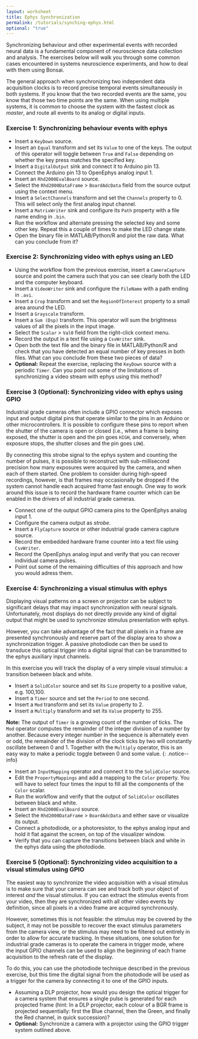 ```yaml
---
layout: worksheet
title: Ephys Synchronization
permalink: /tutorials/synching-ephys.html
optional: "true"
---
```


Synchronizing behaviour and other experimental events with recorded neural data is a fundamental component of neuroscience data collection and analysis. The exercises below will walk you through some common cases encountered in systems neuroscience experiments, and how to deal with them using Bonsai.

The general approach when synchronizing two independent data acquisition clocks is to record precise temporal events simultaneously in both systems. If you know that the two recorded events are the same, you know that those two time points are the same. When using multiple systems, it is common to choose the system with the fastest clock as *master*, and route all events to its analog or digital inputs.

### **Exercise 1:** Synchronizing behaviour events with ephys

* Insert a `KeyDown` source.
* Insert an `Equal` transform and set its `Value` to one of the keys. The output of this operator will toggle between `True` and `False` depending on whether the key press matches the specified key.
* Insert a `DigitalOutput` sink and connect it to Arduino pin 13.
* Connect the Arduino pin 13 to OpenEphys analog input 1.
* Insert an `Rhd2000EvalBoard` source.
* Select the `Rhd2000DataFrame` > `BoardAdcData` field from the source output using the context menu.
* Insert a `SelectChannels` transform and set the `Channels` property to 0. This will select only the first analog input channel.
* Insert a `MatrixWriter` sink and configure its `Path` property with a file name ending in `.bin`.
* Run the workflow and alternate pressing the selected key and some other key. Repeat this a couple of times to make the LED change state.
* Open the binary file in MATLAB/Python/R and plot the raw data. What can you conclude from it?

### **Exercise 2:** Synchronizing video with ephys using an LED

* Using the workflow from the previous exercise, insert a `CameraCapture` source and point the camera such that you can see clearly both the LED and the computer keyboard.
* Insert a `VideoWriter` sink and configure the `FileName` with a path ending in `.avi`.
* Insert a `Crop` transform and set the `RegionOfInterest` property to a small area around the LED.
* Insert a `Grayscale` transform.
* Insert a `Sum (Dsp)` transform. This operator will sum the brightness values of all the pixels in the input image.
* Select the `Scalar` > `Val0` field from the right-click context menu.
* Record the output in a text file using a `CsvWriter` sink.
* Open both the text file and the binary file in MATLAB/Python/R and check that you have detected an equal number of key presses in both files. What can you conclude from these two pieces of data?
* **Optional:** Repeat the exercise, replacing the `KeyDown` source with a periodic `Timer`. Can you point out some of the limitations of synchronizing a video stream with ephys using this method?

### **Exercise 3 (Optional):** Synchronizing video with ephys using GPIO

Industrial grade cameras often include a GPIO connector which exposes input and output digital pins that operate similar to the pins in an Arduino or other microcontrollers. It is possible to configure these pins to report when the shutter of the camera is open or closed (i.e., when a frame is being exposed, the shutter is open and the pin goes `HIGH`, and conversely, when exposure stops, the shutter closes and the pin goes `LOW`).

By connecting this strobe signal to the ephys system and counting the number of pulses, it is possible to reconstruct with sub-millisecond precision how many exposures were acquired by the camera, and when each of them started. One problem to consider during high-speed recordings, however, is that frames may occasionally be dropped if the system cannot handle each acquired frame fast enough. One way to work around this issue is to record the hardware frame counter which can be enabled in the drivers of all industrial grade cameras.

* Connect one of the output GPIO camera pins to the OpenEphys analog input 1.
* Configure the camera output as *strobe*.
* Insert a `FlyCapture` source or other industrial grade camera capture source.
* Record the embedded hardware frame counter into a text file using `CsvWriter`.
* Record the OpenEphys analog input and verify that you can recover individual camera pulses.
* Point out some of the remaining difficulties of this approach and how you would adress them.

### **Exercise 4:** Synchronizing a visual stimulus with ephys

Displaying visual patterns on a screen or projector can be subject to significant delays that may impact synchronization with neural signals. Unfortunately, most displays do not directly provide any kind of digital output that might be used to synchronize stimulus presentation with ephys.

However, you can take advantage of the fact that all pixels in a frame are presented synchronously and reserve part of the display area to show a synchronization trigger. A passive photodiode can then be used to transduce this optical trigger into a digital signal that can be transmitted to the ephys auxiliary input channels.

In this exercise you will track the display of a very simple visual stimulus: a transition between black and white.

* Insert a `SolidColor` source and set its `Size` property to a positive value, e.g. 100,100.
* Insert a `Timer` source and set the `Period` to one second.
* Insert a `Mod` transform and set its `Value` property to 2.
* Insert a `Multiply` transform and set its `Value` property to 255.

**Note:** The output of `Timer` is a growing count of the number of ticks. The `Mod` operator computes the remainder of the integer division of a number by another. Because every integer number in the sequence is alternately even or odd, the remainder of the division of the clock ticks by two will constantly oscillate between 0 and 1. Together with the `Multiply` operator, this is an easy way to make a periodic toggle between 0 and some value.
{: .notice--info}

* Insert an `InputMapping` operator and connect it to the `SolidColor` source.
* Edit the `PropertyMappings` and add a mapping to the `Color` property. You will have to select four times the input to fill all the components of the `Color` scalar.
* Run the workflow and verify that the output of `SolidColor` oscillates between black and white.
* Insert an `Rhd2000EvalBoard` source.
* Select the `Rhd2000DataFrame` > `BoardAdcData` and either save or visualize its output.
* Connect a photodiode, or a photoresistor, to the ephys analog input and hold it flat against the screen, on top of the visualizer window.
* Verify that you can capture the transitions between black and white in the ephys data using the photodiode.

### **Exercise 5 (Optional):** Synchronizing video acquisition to a visual stimulus using GPIO

The easiest way to synchronize the video acquisition with a visual stimulus is to make sure that your camera can see and track both your object of interest *and* the visual stimulus. If you can extract the stimulus events from your video, then they are synchronized with all other video events by definition, since all pixels in a video frame are acquired synchronously.

However, sometimes this is not feasible: the stimulus may be covered by the subject, it may not be possible to recover the exact stimulus parameters from the camera view, or the stimulus may need to be filtered out entirely in order to allow for accurate tracking. In these situations, one solution for industrial grade cameras is to operate the camera in trigger mode, where the input GPIO channels can be used to align the beginning of each frame acquisition to the refresh rate of the display.

To do this, you can use the photodiode technique described in the previous exercise, but this time the digital signal from the photodiode will be used as a trigger for the camera by connecting it to one of the GPIO inputs.

* Assuming a DLP projector, how would you design the optical trigger for a camera system that ensures a single pulse is generated for each projected frame (hint: In a DLP projector, each colour of a BGR frame is projected sequentially: first the Blue channel, then the Green, and finally the Red channel, in quick succession)?
* **Optional:** Synchronize a camera with a projector using the GPIO trigger system outlined above.

